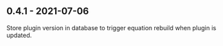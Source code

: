 
0.4.1 - 2021-07-06
------------------

Store plugin version in database to trigger equation rebuild when plugin is updated.
